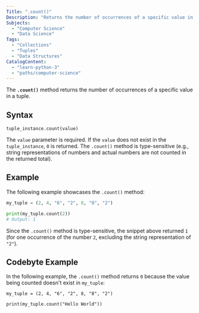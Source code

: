 ```yaml
---
Title: ".count()"
Description: "Returns the number of occurrences of a specific value in a tuple."
Subjects:
  - "Computer Science"
  - "Data Science"
Tags:
  - "Collections"
  - "Tuples"
  - "Data Structures"
CatalogContent:
  - "learn-python-3"
  - "paths/computer-science"
---
```


The **`.count()`** method returns the number of occurrences of a specific value in a tuple.

## Syntax

```pseudo
tuple_instance.count(value)
```

The `value` parameter is required. If the `value` does not exist in the `tuple_instance`, `0` is returned. The `.count()` method is type-sensitive (e.g., string representations of numbers and actual numbers are not counted in the returned total).

## Example

The following example showcases the `.count()` method:

```py
my_tuple = (2, 4, "6", "2", 8, "8", "2")

print(my_tuple.count(2))
# Output: 1
```

Since the `.count()` method is type-sensitive, the snippet above returned `1` (for one occurrence of the number `2`, excluding the string representation of `"2"`).

## Codebyte Example

In the following example, the `.count()` method returns `0` because the value being counted doesn't exist in `my_tuple`:

```codebyte/python
my_tuple = (2, 4, "6", "2", 8, "8", "2")

print(my_tuple.count("Hello World"))
```
